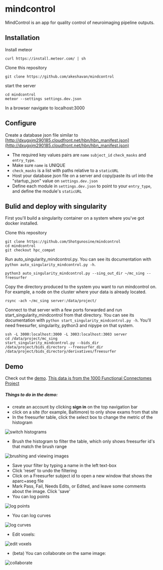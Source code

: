# mindcontrol
MindControl is an app for quality control of neuroimaging pipeline outputs. 

## Installation

Install meteor 

```
curl https://install.meteor.com/ | sh
```

Clone this repository

```
git clone https://github.com/akeshavan/mindcontrol
```

start the server

```
cd mindcontrol
meteor --settings settings.dev.json
```

In a browser navigate to localhost:3000

## Configure

Create a database json file similar to [http://dxugxjm290185.cloudfront.net/hbn/hbn_manifest.json](http://dxugxjm290185.cloudfront.net/hbn/hbn_manifest.json)

* The required key values pairs are `name` `subject_id` `check_masks` and `entry_type`. 
* Make sure `name` is UNIQUE
* `check_masks` is a list with paths relative to a `staticURL`
* Host your database json file on a server and copy/paste its url into the "startup_json" value on `settings.dev.json`
* Define each module in `settings.dev.json` to point to your `entry_type`, and define the module's `staticURL`

## Bulid and deploy with singularity
First you'll build a singularity container on a system where you've got docker installed.

Clone this repository

```
git clone https://github.com/Shotgunosine/mindcontrol
cd mindcontrol
git checkout hpc_compat
```

Run auto_singularity_mindcontrol.py. You can see its documentation with `python auto_singularity_mindcontrol.py -h`.
```
python3 auto_singularity_mindcontrol.py --sing_out_dir ~/mc_sing --freesurfer
```

Copy the directory produced to the system you want to run mindcontrol on. For example, a node on the cluster where your data is already located. 

```
rsync -ach ~/mc_sing server:/data/project/
```

Connect to that server with a few ports forwarded and run start_singularity_mindcontrol from that directory. You can see its documentation with `python start_singularity_mindcontrol.py -h`. You'll need freesurfer, singularity, python3 and nipype on that system.

```
ssh -L 3000:localhost:3000 -L 3003:localhost:3003 server
cd /data/project/mc_sing
start_singularity_mindcontrol.py --bids_dir /data/project/bids_directory --freesurfer_dir /data/project/bids_directory/derivatives/freesurfer
```

## Demo

Check out the [demo](http://mindcontrol.herokuapp.com/). [This data is from the 1000 Functional Connectomes Project](http://fcon_1000.projects.nitrc.org/fcpClassic/FcpTable.html)

##### Things to do in the demo:

* create an account by clicking **sign in** on the top navigation bar
* click on a site (for example, Baltimore) to only show exams from that site
* In the freesurfer table, click the select box to change the metric of the histogram

![switch histograms](http://dxugxjm290185.cloudfront.net/demo_gifs/histogram_switch.gif)

* Brush the histogram to filter the table, which only shows freesurfer id's that match the brush range 

![brushing and viewing images](http://dxugxjm290185.cloudfront.net/demo_gifs/histogram_brushing_and_image_viewing.gif)

* Save your filter by typing a name in the left text-box
* Click 'reset' to undo the filtering
* Click on a Freesurfer subject id to open a new window that shows the aparc+aseg file
* Mark Pass, Fail, Needs Edits, or Edited, and leave some comments about the image. Click 'save'
* You can log points

![log points](http://dxugxjm290185.cloudfront.net/demo_gifs/logLesion.gif)

* You can log curves

![log curves](http://dxugxjm290185.cloudfront.net/demo_gifs/logContour.gif)

* Edit voxels:

![edit voxels](http://dxugxjm290185.cloudfront.net/demo_gifs/dura_edit.gif)

* (beta) You can collaborate on the same image:

![collaborate](http://dxugxjm290185.cloudfront.net/demo_gifs/syncedViewers.gif)

